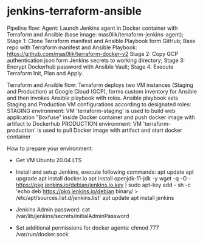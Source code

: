 # jenkins-terraform-ansible
Pipeline flow:
Agent: Launch Jenkins agent in Docker container with Terraform and Ansible (base image: mas0lik/terraform-jenkins-agent);
Stage 1: Clone Terraform manifest and Ansible Playbook form GitHub;
Base repo with Terraform manifest and Ansible Playbook: https://github.com/mas0lik/terraform-docker-v2
Stage 2: Copy GCP authentication json form Jenkins secrets to working directory;
Stage 3: Encrypt Dockerhub password with Ansible Vault;
Stage 4: Execute Terraform Init, Plan and Apply.

Terraform and Ansible flow:
Terraform deploys two VM instances (Staging and Production) at Google Cloud (GCP), forms custom inventory for Ansible
and then invokes Ansible playbook with roles.
Ansible playbook sets Staging and Production VM configurations according to designated roles:
STAGING environment: VM 'terraform-staging' is used to build web application "Boxfuse" inside Docker container
and push docker image with artifact to Dockerhub
PRODUCTION environment: VM 'terraform-production' is used to pull Docker image with artifact and start docker container

How to prepare your environment:
- Get VM Ubuntu 20.04 LTS
- Install and setup Jenkins, execute following commands:
apt update
apt upgrade
apt install docker.io
apt install openjdk-11-jdk -y
wget -q -O - https://pkg.jenkins.io/debian/jenkins.io.key | sudo apt-key add -
sh -c 'echo deb https://pkg.jenkins.io/debian binary/ > \
      /etc/apt/sources.list.d/jenkins.list'
apt update
apt install jenkins

- Jenkins Admin password:
cat /var/lib/jenkins/secrets/initialAdminPassword

- Set additional permissions for docker agents:
chmod 777 /var/run/docker.sock
